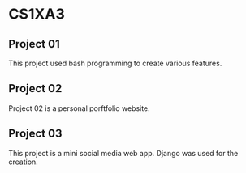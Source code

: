 # CS1XA3

## Project 01

This project used bash programming to create various features.

## Project 02

Project 02 is a personal porftfolio website.

## Project 03

This project is a mini social media web app. Django was used for the creation.
